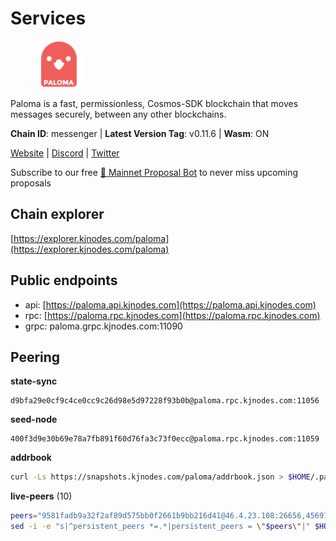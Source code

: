 # Services

<figure><img src="https://raw.githubusercontent.com/kj89/cosmos-images/main/logos/paloma.png" alt=""><figcaption></figcaption></figure>

Paloma is a fast, permissionless, Cosmos-SDK blockchain that  moves messages securely, between any other blockchains.

**Chain ID**: messenger | **Latest Version Tag**: v0.11.6 | **Wasm**: ON

[Website](https://www.palomachain.com) | [Discord](https://discord.gg/tKVFpfdSw4) | [Twitter](https://twitter.com/paloma_chain)



Subscribe to our free [🤖 Mainnet Proposal Bot](https://t.me/kjnodes_proposal_bot) to never miss upcoming proposals


## Chain explorer
[https://explorer.kjnodes.com/paloma](https://explorer.kjnodes.com/paloma)

## Public endpoints

* api: [https://paloma.api.kjnodes.com](https://paloma.api.kjnodes.com)
* rpc: [https://paloma.rpc.kjnodes.com](https://paloma.rpc.kjnodes.com)
* grpc: paloma.grpc.kjnodes.com:11090

## Peering

**state-sync**

```text
d9bfa29e0cf9c4ce0cc9c26d98e5d97228f93b0b@paloma.rpc.kjnodes.com:11056
```

**seed-node**

```text
400f3d9e30b69e78a7fb891f60d76fa3c73f0ecc@paloma.rpc.kjnodes.com:11059
```

**addrbook**
```bash
curl -Ls https://snapshots.kjnodes.com/paloma/addrbook.json > $HOME/.paloma/config/addrbook.json
```

**live-peers** (10)
```bash
peers="9581fadb9a32f2af89d575bb0f2661b9bb216d41@46.4.23.108:26656,4569193b58dfc6d9ca9acd4e2bcabf596e5b6b3c@65.21.7.251:10656,7eae755c119f538e0dc99f3c37289de628bc9526@209.182.239.169:26656,8af8dfa817359036f55f6793b0ed4bcce8884027@85.14.245.70:26656,2c6772b11c1f9eff2a923eb2bf808543cdd501c5@79.143.179.196:26656,ab6875bd52d6493f39612eb5dff57ced1e3a5ad6@95.217.229.18:10656,e833844c00b8ce60ce6826f170becfa18e6172c2@46.4.27.59:26656,0bcc8119877ba0c701cd230e35c5477da2657bef@5.78.102.204:26656,f4c43099e04b721c54a454dad85f61da49be90bc@65.108.199.222:28656,d9bfa29e0cf9c4ce0cc9c26d98e5d97228f93b0b@65.109.88.38:11056"
sed -i -e "s|^persistent_peers *=.*|persistent_peers = \"$peers\"|" $HOME/.paloma/config/config.toml
```
